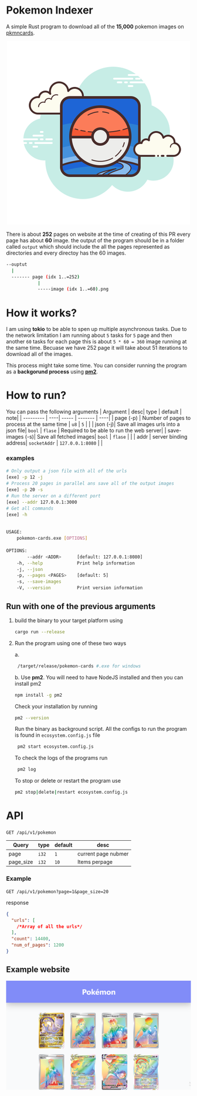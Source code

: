 # Pokemon Indexer

A simple Rust program to download all of the **15,000** pokemon images on [pkmncards](https://pkmncards.com/?s=).

<p align="center">
    <img src="./pokemon.png" />
</p>

There is about **252** pages on website at the time of creating of this PR every page has about **60** image. the output of the program should be in a folder called `output` which should include the all the pages represented as directories and every directoy has the 60 images.

```bash
--ouptut
  |
  ------- page (idx 1..=252)
            |
            -----image (idx 1..=60).png

```

# How it works?

I am using **tokio** to be able to spen up multiple asynchronous tasks. Due to the network limitation I am running about `5` tasks for `5` page and then another `60` tasks for each page this is about `5 * 60 = 360` image running at the same time. Becuase we have 252 page it will take about 51 iterations to download all of the images.

This process might take some time. You can consider running the program as a **backgorund process** using **[pm2](https://pm2.keymetrics.io/)**.

# How to run?

You can pass the following arguments
| Argument | desc| type | default | note|
| --------- | ----| ----- | ------- | ----|
| page (-p) | Number of pages to process at the same time | `u8` | `5` | |
| json (-j)| Save all images urls into a json file| `bool` | `flase` | Required to be able to run the web server|
| save-images (-s)| Save all fetched images| `bool` | `flase` | |
| addr | server binding address| `socketAddr` | `127.0.0.1:8080` | |

### examples

```bash
# Only output a json file with all of the urls
[exe] -p 12 -j
# Process 20 pages in parallel ans save all of the output images
[exe] -p 20 -s
# Run the server on a different port
[exe] --addr 127.0.0.1:3000
# Get all commands
[exe] -h
```

```bash

USAGE:
    pokemon-cards.exe [OPTIONS]

OPTIONS:
        --addr <ADDR>      [default: 127.0.0.1:8080]
    -h, --help             Print help information
    -j, --json
    -p, --pages <PAGES>    [default: 5]
    -s, --save-images
    -V, --version          Print version information
```

## Run with one of the previous arguments

1. build the binary to your target platform using

   ```bash
   cargo run --release
   ```

2. Run the program using one of these two ways

   a.

   ```bash
    /target/release/pokemon-cards #.exe for windows
   ```

   b. Use **pm2**. You will need to have NodeJS installed and then you can install pm2

   ```bash
   npm install -g pm2
   ```

   Check your installation by running

   ```bash
   pm2 --version
   ```

   Run the binary as background script. All the configs to run the program is found in `ecosystem.config.js` file

   ```bash
    pm2 start ecosystem.config.js
   ```

   To check the logs of the programs run

   ```bash
    pm2 log
   ```

   To stop or delete or restart the program use

   ```bash
   pm2 stop|delete|restart ecosystem.config.js
   ```

# API

`GET /api/v1/pokemon`

| Query     | type  | default | desc                |
| --------- | ----- | ------- | ------------------- |
| page      | `i32` | `1`     | current page nubmer |
| page_size | `i32` | `10`    | Items perpage       |

### Example

```
GET /api/v1/pokemon?page=1&page_size=20
```

response

```json
{
  "urls": [
    /*Array of all the urls*/
  ],
  "count": 14400,
  "num_of_pages": 1200
}
```

## Example website

![Pokemon](./sample.png)
